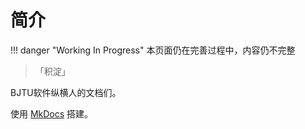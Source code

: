 # 简介

!!! danger "Working In Progress"
    本页面仍在完善过程中，内容仍不完整

> 「积淀」

BJTU软件纵横人的文档们。

使用 [MkDocs](https://www.mkdocs.org/) 搭建。
